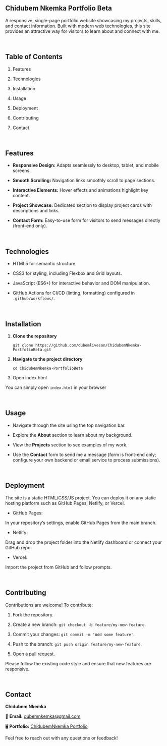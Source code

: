 ## Chidubem Nkemka Portfolio Beta

A responsive, single-page portfolio website showcasing my projects, skills, and contact information. 
Built with modern web technologies, this site provides an attractive way for visitors to learn about and connect with me.

<br>

## Table of Contents

1. Features

2. Technologies

3. Installation

4. Usage

5. Deployment

6. Contributing

7. Contact

<br>

## Features

- **Responsive Design:** Adapts seamlessly to desktop, tablet, and mobile screens.

- **Smooth Scrolling:** Navigation links smoothly scroll to page sections.

- **Interactive Elements:** Hover effects and animations highlight key content.

- **Project Showcase:** Dedicated section to display project cards with descriptions and links.

- **Contact Form:** Easy-to-use form for visitors to send messages directly (front-end only).

<br>

## Technologies

- HTML5 for semantic structure.

- CSS3 for styling, including Flexbox and Grid layouts.

- JavaScript (ES6+) for interactive behavior and DOM manipulation.

- GitHub Actions for CI/CD (linting, formatting) configured in `.github/workflows/`.

<br>

## Installation

1. **Clone the repository**

   ```
   git clone https://github.com/dubemliveson/ChidubemNkemka-PortfolioBeta.git
    ```

2. **Navigate to the project directory**

   ```
   cd ChidubemNkemka-PortfolioBeta
   ```

3. Open index.html

You can simply open `index.html` in your browser

<br>


## Usage

- Navigate through the site using the top navigation bar.

- Explore the **About** section to learn about my background.

- View the **Projects** section to see examples of my work.

- Use the **Contact** form to send me a message (form is front-end only; configure your own backend or email service to process submissions).

<br>

## Deployment

The site is a static HTML/CSS/JS project. You can deploy it on any static hosting platform such as GitHub Pages, Netlify, or Vercel.

- GitHub Pages:

In your repository’s settings, enable GitHub Pages from the main branch.

- Netlify:

Drag and drop the project folder into the Netlify dashboard or connect your GitHub repo.

- Vercel:

Import the project from GitHub and follow prompts.

<br>

## Contributing

Contributions are welcome! To contribute:

1. Fork the repository.

2. Create a new branch: `git checkout -b feature/my-new-feature`.

3. Commit your changes: `git commit -m 'Add some feature'`.

4. Push to the branch: `git push origin feature/my-new-feature`.

5. Open a pull request.

Please follow the existing code style and ensure that new features are responsive.

<br>

## Contact

**Chidubem Nkemka**

📩 **Email:** [dubemnkemka@gmail.com](dubemnkemka@gmail.com)

🖥 **Portfolio:** [ChidubemNkemka Portfolio](https://dubemliveson.github.io/ChidubemNkemka-PortfolioBeta/)

Feel free to reach out with any questions or feedback!
